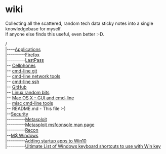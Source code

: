 # wiki
Collecting all the scattered, random tech data sticky notes into a single knowledgebase for myself.<br>
If anyone else finds this useful, even better :-D.

/<br>
|----[Applications](Applications)<br>
|---------[Firefox](Applications/firefox.md)<br>
|---------[LastPass](Applications/LastPass.md)<br>
|-- [Cellphones](Cellphones.md)<br>
|-- [cmd-line git](git.md)<br>
|-- [cmd-line network tools](networking_tools.md)<br>
|-- [cmd-line ssh](ssh.md)<br>
|-- [GitHub](GitHub.md)<br>
|-- [Linux random bits](linux.md)<br>
|-- [Mac OS X - GUI and cmd-line](osx.md)<br>
|-- [misc cmd-line tools](tools_command_line.md)<br>
|-- README.md - This file :-)<br>
|--[Security](Sec)<br>
|---------[Metasploit](Sec/metasploit.md)<br>
|---------[Metasploit msfconsole man page](Sec/metasploit_msfconsole_commands.md)<br>
|---------[Recon](Sec/recon.md)<br>
|--[M$ Windows](windows)<br>
|---------[Adding startup apps to Win10](windows/add_startup_apps.md)<br>
|---------[Ultimate List of Windows keyboard shortcuts to use with Win key](windows/Ultimate%20list%20of%20windows%20keyboard%20shortcuts%20to%20use%20with%20the%20Win%20key.pdf)<br>



